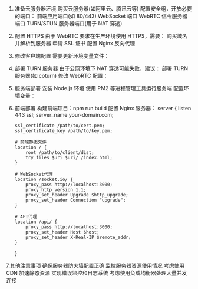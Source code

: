 1.  准备云服务器环境
    购买云服务器(如阿里云、腾讯云等)
    配置安全组，开放必要的端口：
    前端应用端口(如 80/443)
    WebSocket 端口
    WebRTC 信令服务器端口
    TURN/STUN 服务器端口(用于 NAT 穿透)

2.  配置 HTTPS
    由于 WebRTC 要求在生产环境使用 HTTPS，需要：
    购买域名并解析到服务器
    申请 SSL 证书
    配置 Nginx 反向代理

3.  修改客户端配置
    需要更新环境变量文件：
4.  部署 TURN 服务器
    由于公网环境下 NAT 穿透可能失败，建议：
    部署 TURN 服务器(如 coturn)
    修改 WebRTC 配置：

5.  服务端部署
    安装 Node.js 环境
    使用 PM2 等进程管理工具运行服务端
    配置环境变量：

6.  前端部署
    构建前端项目：npm run build
    配置 Nginx 服务器：
    server {
    listen 443 ssl;
    server_name your-domain.com;

        ssl_certificate /path/to/cert.pem;
        ssl_certificate_key /path/to/key.pem;

        # 前端静态文件
        location / {
            root /path/to/client/dist;
            try_files $uri $uri/ /index.html;
        }

        # WebSocket代理
        location /socket.io/ {
            proxy_pass http://localhost:3000;
            proxy_http_version 1.1;
            proxy_set_header Upgrade $http_upgrade;
            proxy_set_header Connection "upgrade";
        }

        # API代理
        location /api/ {
            proxy_pass http://localhost:3000;
            proxy_set_header Host $host;
            proxy_set_header X-Real-IP $remote_addr;
        }

    }

7.其他注意事项
确保服务器防火墙配置正确
监控服务器资源使用情况
考虑使用 CDN 加速静态资源
实现错误监控和日志系统
考虑使用负载均衡器处理大量并发连接
